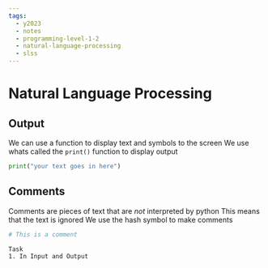```yaml
---
tags:
  - y2023
  - notes
  - programming-level-1-2
  - natural-language-processing
  - slss
---
```

# Natural Language Processing

## Output 
We can use a function to display text and symbols to the screen
We use whats called the `print()` function to display output 

```python
print("your text goes in here")
```


## Comments
Comments are pieces of text that are *not* interpreted by python
This means that the text is ignored 
We use the hash symbol to make comments
```python
# This is a comment
```

	Task
	1. In Input and Output